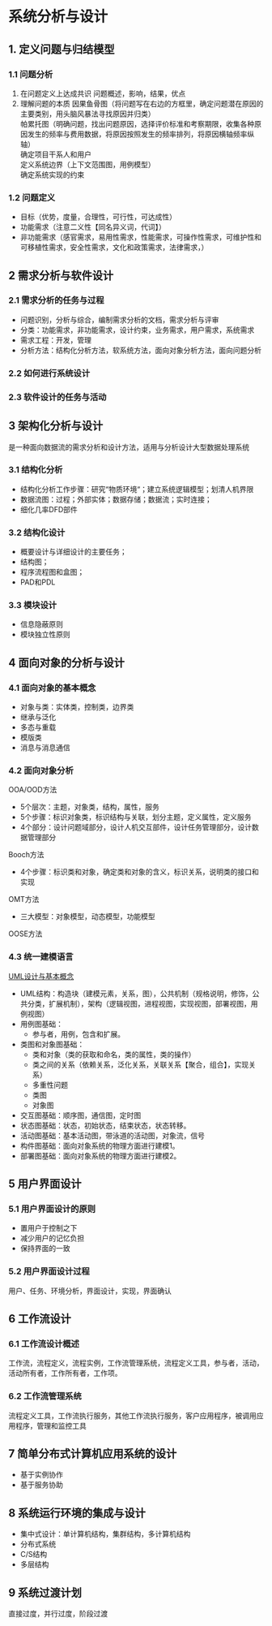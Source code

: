 # 系统分析与设计


## 1. 定义问题与归结模型

### 1.1 问题分析

1. 在问题定义上达成共识
    问题概述，影响，结果，优点
2. 理解问题的本质
    因果鱼骨图（将问题写在右边的方框里，确定问题潜在原因的主要类别，用头脑风暴法寻找原因并归类）  
    帕累托图（明确问题，找出问题原因，选择评价标准和考察期限，收集各种原因发生的频率与费用数据，将原因按照发生的频率排列，将原因横轴频率纵轴）  
    确定项目干系人和用户  
    定义系统边界（上下文范围图，用例模型）  
    确定系统实现的约束  

### 1.2 问题定义

- 目标（优势，度量，合理性，可行性，可达成性）
- 功能需求（注意二义性【同名异义词，代词】）
- 非功能需求（感官需求，易用性需求，性能需求，可操作性需求，可维护性和可移植性需求，安全性需求，文化和政策需求，法律需求，）

## 2 需求分析与软件设计

### 2.1 需求分析的任务与过程

- 问题识别，分析与综合，编制需求分析的文档，需求分析与评审
- 分类：功能需求，非功能需求，设计约束，业务需求，用户需求，系统需求
- 需求工程：开发，管理
- 分析方法：结构化分析方法，软系统方法，面向对象分析方法，面向问题分析

### 2.2 如何进行系统设计

### 2.3 软件设计的任务与活动

## 3 架构化分析与设计

是一种面向数据流的需求分析和设计方法，适用与分析设计大型数据处理系统

### 3.1 结构化分析

- 结构化分析工作步骤：研究“物质环境“；建立系统逻辑模型；划清人机界限
- 数据流图：过程；外部实体；数据存储；数据流；实时连接；
- 细化几率DFD部件

### 3.2 结构化设计

- 概要设计与详细设计的主要任务；
- 结构图；
- 程序流程图和盒图；
- PAD和PDL

### 3.3 模块设计

- 信息隐蔽原则
- 模块独立性原则

## 4 面向对象的分析与设计

### 4.1 面向对象的基本概念

- 对象与类：实体类，控制类，边界类
- 继承与泛化
- 多态与重载
- 模版类
- 消息与消息通信

### 4.2 面向对象分析

OOA/OOD方法

- 5个层次：主题，对象类，结构，属性，服务
- 5个步骤：标识对象类，标识结构与关联，划分主题，定义属性，定义服务
- 4个部分：设计问题域部分，设计人机交互部件，设计任务管理部分，设计数据管理部分

Booch方法

- 4个步骤：标识类和对象，确定类和对象的含义，标识关系，说明类的接口和实现

OMT方法

- 三大模型：对象模型，动态模型，功能模型

OOSE方法

### 4.3 统一建模语言

[UML设计与基本概念](https://blog.gethin.online/uml-design/)

- UML结构：构造块（建模元素，关系，图），公共机制（规格说明，修饰，公共分类，扩展机制），架构（逻辑视图，进程视图，实现视图，部署视图，用例视图）
- 用例图基础：
  - 参与者，用例，包含和扩展。
- 类图和对象图基础：
  - 类和对象（类的获取和命名，类的属性，类的操作）
  - 类之间的关系（依赖关系，泛化关系，关联关系【聚合，组合】，实现关系）
  - 多重性问题
  - 类图
  - 对象图
- 交互图基础：顺序图，通信图，定时图
- 状态图基础：状态，初始状态，结束状态，状态转移。
- 活动图基础：基本活动图，带泳道的活动图，对象流，信号
- 构件图基础：面向对象系统的物理方面进行建模1。
- 部署图基础：面向对象系统的物理方面进行建模2。

## 5 用户界面设计

### 5.1 用户界面设计的原则

- 置用户于控制之下
- 减少用户的记忆负担
- 保持界面的一致

### 5.2 用户界面设计过程

用户、任务、环境分析，界面设计，实现，界面确认

## 6 工作流设计

### 6.1 工作流设计概述

工作流，流程定义，流程实例，工作流管理系统，流程定义工具，参与者，活动，活动所有者，工作所有者，工作项。

### 6.2 工作流管理系统

流程定义工具，工作流执行服务，其他工作流执行服务，客户应用程序，被调用应用程序，管理和监控工具

## 7 简单分布式计算机应用系统的设计

- 基于实例协作
- 基于服务协助

## 8 系统运行环境的集成与设计

- 集中式设计：单计算机结构，集群结构，多计算机结构
- 分布式系统
- C/S结构
- 多层结构

## 9 系统过渡计划

直接过度，并行过度，阶段过渡

